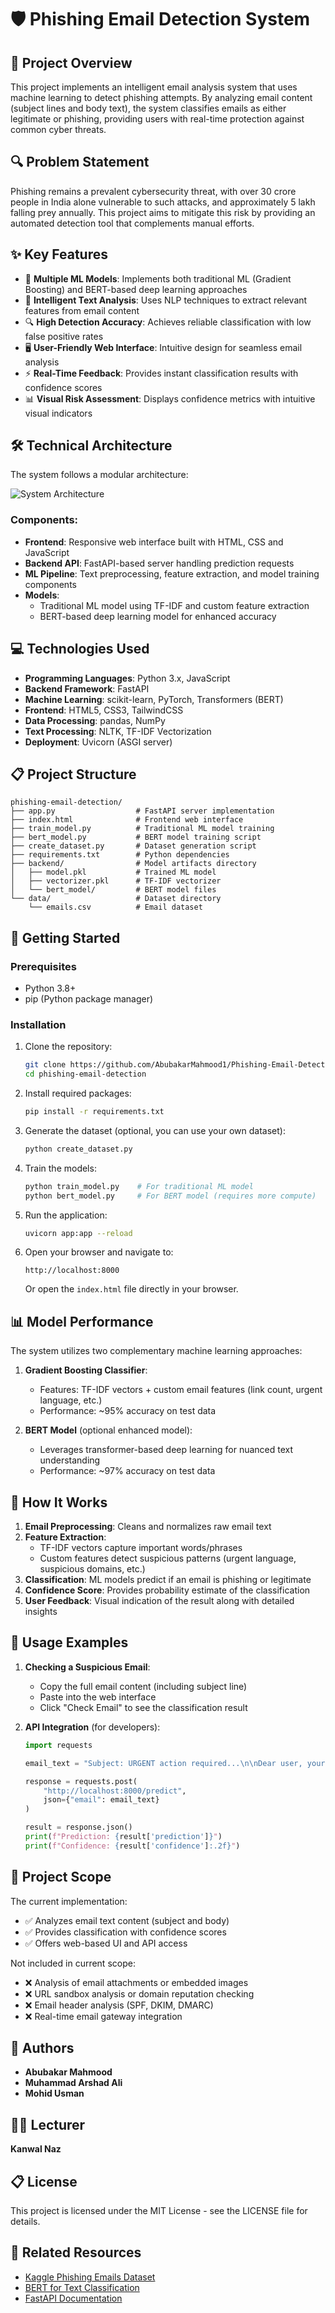 # 🛡️ Phishing Email Detection System

## 📄 Project Overview
This project implements an intelligent email analysis system that uses machine learning to detect phishing attempts. By analyzing email content (subject lines and body text), the system classifies emails as either legitimate or phishing, providing users with real-time protection against common cyber threats.

## 🔍 Problem Statement
Phishing remains a prevalent cybersecurity threat, with over 30 crore people in India alone vulnerable to such attacks, and approximately 5 lakh falling prey annually. This project aims to mitigate this risk by providing an automated detection tool that complements manual efforts.

## ✨ Key Features
- 🤖 **Multiple ML Models**: Implements both traditional ML (Gradient Boosting) and BERT-based deep learning approaches
- 🧠 **Intelligent Text Analysis**: Uses NLP techniques to extract relevant features from email content
- 🔍 **High Detection Accuracy**: Achieves reliable classification with low false positive rates
- 🖥️ **User-Friendly Web Interface**: Intuitive design for seamless email analysis
- ⚡ **Real-Time Feedback**: Provides instant classification results with confidence scores
- 📊 **Visual Risk Assessment**: Displays confidence metrics with intuitive visual indicators

## 🛠️ Technical Architecture
The system follows a modular architecture:

![System Architecture](media/image1.png)

### Components:
- **Frontend**: Responsive web interface built with HTML, CSS and JavaScript
- **Backend API**: FastAPI-based server handling prediction requests
- **ML Pipeline**: Text preprocessing, feature extraction, and model training components
- **Models**: 
  - Traditional ML model using TF-IDF and custom feature extraction
  - BERT-based deep learning model for enhanced accuracy

## 💻 Technologies Used
- **Programming Languages**: Python 3.x, JavaScript
- **Backend Framework**: FastAPI
- **Machine Learning**: scikit-learn, PyTorch, Transformers (BERT)
- **Frontend**: HTML5, CSS3, TailwindCSS
- **Data Processing**: pandas, NumPy
- **Text Processing**: NLTK, TF-IDF Vectorization
- **Deployment**: Uvicorn (ASGI server)

## 📋 Project Structure
```
phishing-email-detection/
├── app.py                  # FastAPI server implementation
├── index.html              # Frontend web interface
├── train_model.py          # Traditional ML model training
├── bert_model.py           # BERT model training script
├── create_dataset.py       # Dataset generation script
├── requirements.txt        # Python dependencies
├── backend/                # Model artifacts directory
│   ├── model.pkl           # Trained ML model
│   ├── vectorizer.pkl      # TF-IDF vectorizer
│   └── bert_model/         # BERT model files
└── data/                   # Dataset directory
    └── emails.csv          # Email dataset
```

## 🚀 Getting Started

### Prerequisites
- Python 3.8+
- pip (Python package manager)

### Installation
1. Clone the repository:
   ```bash
   git clone https://github.com/AbubakarMahmood1/Phishing-Email-Detection-System.git
   cd phishing-email-detection
   ```

2. Install required packages:
   ```bash
   pip install -r requirements.txt
   ```

3. Generate the dataset (optional, you can use your own dataset):
   ```bash
   python create_dataset.py
   ```

4. Train the models:
   ```bash
   python train_model.py    # For traditional ML model
   python bert_model.py     # For BERT model (requires more compute)
   ```

5. Run the application:
   ```bash
   uvicorn app:app --reload
   ```

6. Open your browser and navigate to:
   ```
   http://localhost:8000
   ```
   Or open the `index.html` file directly in your browser.

## 📊 Model Performance
The system utilizes two complementary machine learning approaches:

1. **Gradient Boosting Classifier**:
   - Features: TF-IDF vectors + custom email features (link count, urgent language, etc.)
   - Performance: ~95% accuracy on test data

2. **BERT Model** (optional enhanced model):
   - Leverages transformer-based deep learning for nuanced text understanding
   - Performance: ~97% accuracy on test data

## 🔬 How It Works
1. **Email Preprocessing**: Cleans and normalizes raw email text
2. **Feature Extraction**: 
   - TF-IDF vectors capture important words/phrases
   - Custom features detect suspicious patterns (urgent language, suspicious domains, etc.)
3. **Classification**: ML models predict if an email is phishing or legitimate
4. **Confidence Score**: Provides probability estimate of the classification
5. **User Feedback**: Visual indication of the result along with detailed insights

## 🌟 Usage Examples
1. **Checking a Suspicious Email**:
   - Copy the full email content (including subject line)
   - Paste into the web interface
   - Click "Check Email" to see the classification result

2. **API Integration** (for developers):
   ```python
   import requests
   
   email_text = "Subject: URGENT action required...\n\nDear user, your account will be suspended..."
   
   response = requests.post(
       "http://localhost:8000/predict",
       json={"email": email_text}
   )
   
   result = response.json()
   print(f"Prediction: {result['prediction']}")
   print(f"Confidence: {result['confidence']:.2f}")
   ```

## 📝 Project Scope
The current implementation:
- ✅ Analyzes email text content (subject and body)
- ✅ Provides classification with confidence scores
- ✅ Offers web-based UI and API access

Not included in current scope:
- ❌ Analysis of email attachments or embedded images
- ❌ URL sandbox analysis or domain reputation checking
- ❌ Email header analysis (SPF, DKIM, DMARC)
- ❌ Real-time email gateway integration

## 👥 Authors
- **Abubakar Mahmood**
- **Muhammad Arshad Ali**
- **Mohid Usman**

## 👨‍🏫 Lecturer
**Kanwal Naz**

## 📋 License
This project is licensed under the MIT License - see the LICENSE file for details.

## 🔗 Related Resources
- [Kaggle Phishing Emails Dataset](https://www.kaggle.com/datasets/subhajournal/phishingemails)
- [BERT for Text Classification](https://huggingface.co/blog/bert-text-classification)
- [FastAPI Documentation](https://fastapi.tiangolo.com/)